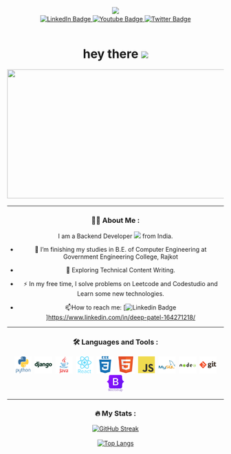 <div id="header" align="center">
  <img src="https://media.giphy.com/media/v1.Y2lkPTc5MGI3NjExMjQ0MDE2NzBlMzNiODRlMTAyMTU2ODY4YjFhNThhYmIwNTljM2Q4NiZjdD1z/M9gbBd9nbDrOTu1Mqx/giphy.gif" width="100"/>
  <div id="badges">
    <a href="https://www.linkedin.com/in/deep-patel-164271218/">
      <img src="https://img.shields.io/badge/LinkedIn-blue?style=for-the-badge&logo=linkedin&logoColor=white" alt="LinkedIn Badge"/>
    </a>
    <a href="#">
      <img src="https://img.shields.io/badge/YouTube-red?style=for-the-badge&logo=youtube&logoColor=white" alt="Youtube Badge"/>
    </a>
    <a href="#">
      <img src="https://img.shields.io/badge/Twitter-blue?style=for-the-badge&logo=Twitter&logoColor=white" alt="Twitter Badge"/>
    </a>
  </div>
  <img src="https://komarev.com/ghpvc/?username=DeepPatel25&style=flat-square&color=blue" alt=""/>
  <h1>
    hey there
    <img src="https://media.giphy.com/media/v1.Y2lkPTc5MGI3NjExNTdmZmNjZTFiMDFmZDVjMzcyZmRjM2NhNmVmMjAyZmIwZDMyYmY3YyZjdD1z/hvRJCLFzcasrR4ia7z/giphy.gif" width="30px"/>
   </h1>
</div>
<div align="center">
  <img src="https://media.giphy.com/media/v1.Y2lkPTc5MGI3NjExMmQyODQ2MjkxMzExN2VhOTk5NGViNzkwMWMwNzRjYTQzZjQ1ZTUwZiZjdD1n/dWesBcTLavkZuG35MI/giphy.gif" width="600" height="300"/>
  
  ---

### :man_technologist: About Me :

I am a Backend Developer <img src="https://media.giphy.com/media/WUlplcMpOCEmTGBtBW/giphy.gif" width="30"> from India.

- :telescope: I’m finishing my studies in B.E. of Computer Engineering at Government Engineering College, Rajkot

- :seedling: Exploring Technical Content Writing.

- :zap: In my free time, I solve problems on Leetcode and Codestudio and Learn some new technologies.

- :mailbox:How to reach me: [![Linkedin Badge](https://img.shields.io/badge/-Linkedin-blue?style=flat&logo=Linkedin&logoColor=white)]https://www.linkedin.com/in/deep-patel-164271218/

---

### :hammer_and_wrench: Languages and Tools :

<div>
  <img src="https://github.com/devicons/devicon/blob/master/icons/python/python-original-wordmark.svg" title="Python" alt="Python" width="40" height="40"/>&nbsp;
  <img src="https://github.com/devicons/devicon/blob/master/icons/django/django-plain-wordmark.svg" title="Django" alt="Django" width="40" height="40"/>&nbsp;
  <img src="https://github.com/devicons/devicon/blob/master/icons/java/java-original-wordmark.svg" title="Java" alt="Java" width="40" height="40"/>&nbsp;
  <img src="https://github.com/devicons/devicon/blob/master/icons/react/react-original-wordmark.svg" title="React" alt="React" width="40" height="40"/>&nbsp;
  <img src="https://github.com/devicons/devicon/blob/master/icons/css3/css3-plain-wordmark.svg"  title="CSS3" alt="CSS" width="40" height="40"/>&nbsp;
  <img src="https://github.com/devicons/devicon/blob/master/icons/html5/html5-original.svg" title="HTML5" alt="HTML" width="40" height="40"/>&nbsp;
  <img src="https://github.com/devicons/devicon/blob/master/icons/javascript/javascript-original.svg" title="JavaScript" alt="JavaScript" width="40" height="40"/>&nbsp;
  <img src="https://github.com/devicons/devicon/blob/master/icons/mysql/mysql-original-wordmark.svg" title="MySQL"  alt="MySQL" width="40" height="40"/>&nbsp;
  <img src="https://github.com/devicons/devicon/blob/master/icons/nodejs/nodejs-original-wordmark.svg" title="NodeJS" alt="NodeJS" width="40" height="40"/>&nbsp;
  <img src="https://github.com/devicons/devicon/blob/master/icons/git/git-original-wordmark.svg" title="Git" **alt="Git" width="40" height="40"/>
  <img src="https://github.com/devicons/devicon/blob/master/icons/bootstrap/bootstrap-original-wordmark.svg" title="BootStrap" **alt="BootStrap width="40" height="40"/>
  
</div>

---

### :fire: My Stats :

[![GitHub Streak](http://github-readme-streak-stats.herokuapp.com?user=DeepPatel25&theme=dark&background=000000)](https://git.io/streak-stats)
<br/> <br/>
[![Top Langs](https://github-readme-stats.vercel.app/api/top-langs/?username=DeepPatel25&layout=compact&theme=vision-friendly-dark)](https://github.com/anuraghazra/github-readme-stats)
</div>
